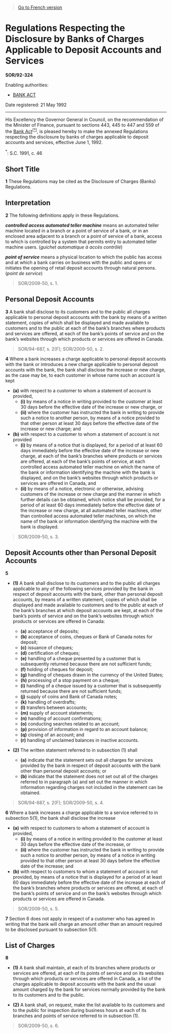 > [Go to French version](/fr/Règlements/Décrets,%20ordonnances%20et%20règlements%20statutaires/92/324.md)

# Regulations Respecting the Disclosure by Banks of Charges Applicable to Deposit Accounts and Services

**SOR/92-324**

Enabling authorities: 
- [BANK ACT](/en/Acts/Statutes%20of%20Canada/1991/c.%2046.md)

Date registered: 21 May 1992

----------

His Excellency the Governor General in Council, on the recommendation of the Minister of Finance, pursuant to sections 443, 445 to 447 and 559 of the [Bank Act](/en/Acts/Statutes%20of%20Canada/1991/c.%2046.md)<sup><a href='#footnote1star_e'>[*]</a></sup>, is pleased hereby to make the annexed Regulations respecting the disclosure by banks of charges applicable to deposit accounts and services, effective June 1, 1992.

<a name='footnote1star_e'><sup>*</sup></a>: S.C. 1991, c. 46<br />




## Short Title


**1** These Regulations may be cited as the Disclosure of Charges (Banks) Regulations.




## Interpretation


**2** The following definitions apply in these Regulations.

***controlled access automated teller machine*** means an automated teller machine located in a branch or a point of service of a bank, or in an enclosed area adjacent to a branch or a point of service of a bank, access to which is controlled by a system that permits entry to automated teller machine users. (*guichet automatique à accès contrôlé*)

***point of service*** means a physical location to which the public has access and at which a bank carries on business with the public and opens or initiates the opening of retail deposit accounts through natural persons. (*point de service*)
> SOR/2009-50, s. 1.





## Personal Deposit Accounts


**3** A bank shall disclose to its customers and to the public all charges applicable to personal deposit accounts with the bank by means of a written statement, copies of which shall be displayed and made available to customers and to the public at each of the bank’s branches where products and services are offered, at each of the bank’s points of service and on the bank’s websites through which products or services are offered in Canada.
> SOR/94-687, s. 2(F); SOR/2009-50, s. 2.




**4** Where a bank increases a charge applicable to personal deposit accounts with the bank or introduces a new charge applicable to personal deposit accounts with the bank, the bank shall disclose the increase or new charge, as the case may be, to each customer in whose name such an account is kept
- **(a)** with respect to a customer to whom a statement of account is provided,
	- **(i)** by means of a notice in writing provided to the customer at least 30 days before the effective date of the increase or new charge, or
	- **(ii)** where the customer has instructed the bank in writing to provide such a notice to another person, by means of a notice provided to that other person at least 30 days before the effective date of the increase or new charge; and
- **(b)** with respect to a customer to whom a statement of account is not provided
	- **(i)** by means of a notice that is displayed, for a period of at least 60 days immediately before the effective date of the increase or new charge, at each of the bank’s branches where products or services are offered, at each of the bank’s points of service, at each controlled access automated teller machine on which the name of the bank or information identifying the machine with the bank is displayed, and on the bank’s websites through which products or services are offered in Canada, and
	- **(ii)** by means of a notice, electronic or otherwise, advising customers of the increase or new charge and the manner in which further details can be obtained, which notice shall be provided, for a period of at least 60 days immediately before the effective date of the increase or new charge, at all automated teller machines, other than controlled access automated teller machines, on which the name of the bank or information identifying the machine with the bank is displayed.
> SOR/2009-50, s. 3.





## Deposit Accounts other than Personal Deposit Accounts


**5** 

- **(1)** A bank shall disclose to its customers and to the public all charges applicable to any of the following services provided by the bank in respect of deposit accounts with the bank, other than personal deposit accounts, by means of a written statement, copies of which shall be displayed and made available to customers and to the public at each of the bank’s branches at which deposit accounts are kept, at each of the bank’s points of service and on the bank’s websites through which products or services are offered in Canada:
	- **(a)** acceptance of deposits;
	- **(b)** acceptance of coins, cheques or Bank of Canada notes for deposit;
	- **(c)** issuance of cheques;
	- **(d)** certification of cheques;
	- **(e)** handling of a cheque presented by a customer that is subsequently returned because there are not sufficient funds;
	- **(f)** holding of cheques for deposit;
	- **(g)** handling of cheques drawn in the currency of the United States;
	- **(h)** processing of a stop payment on a cheque;
	- **(i)** handling of a cheque issued by a customer that is subsequently returned because there are not sufficient funds;
	- **(j)** supply of coins and Bank of Canada notes;
	- **(k)** handling of overdrafts;
	- **(l)** transfers between accounts;
	- **(m)** supply of account statements;
	- **(n)** handling of account confirmations;
	- **(o)** conducting searches related to an account;
	- **(p)** provision of information in regard to an account balance;
	- **(q)** closing of an account; and
	- **(r)** handling of unclaimed balances in inactive accounts.

- **(2)** The written statement referred to in subsection (1) shall
	- **(a)** indicate that the statement sets out all charges for services provided by the bank in respect of deposit accounts with the bank other than personal deposit accounts; or
	- **(b)** indicate that the statement does not set out all of the charges referred to in paragraph (a) and set out the manner in which information regarding charges not included in the statement can be obtained.
> SOR/94-687, s. 2(F); SOR/2009-50, s. 4.




**6** Where a bank increases a charge applicable to a service referred to in subsection 5(1), the bank shall disclose the increase
- **(a)** with respect to customers to whom a statement of account is provided,
	- **(i)** by means of a notice in writing provided to the customer at least 30 days before the effective date of the increase, or
	- **(ii)** where the customer has instructed the bank in writing to provide such a notice to another person, by means of a notice in writing provided to that other person at least 30 days before the effective date of the increase; and
- **(b)** with respect to customers to whom a statement of account is not provided, by means of a notice that is displayed for a period of at least 60 days immediately before the effective date of the increase at each of the bank’s branches where products or services are offered, at each of the bank’s points of service and on the bank’s websites through which products or services are offered in Canada.
> SOR/2009-50, s. 5.




**7** Section 6 does not apply in respect of a customer who has agreed in writing that the bank will charge an amount other than an amount required to be disclosed pursuant to subsection 5(1).




## List of Charges


**8** 

- **(1)** A bank shall maintain, at each of its branches where products or services are offered, at each of its points of service and on its websites through which products or services are offered in Canada, a list of the charges applicable to deposit accounts with the bank and the usual amount charged by the bank for services normally provided by the bank to its customers and to the public.

- **(2)** A bank shall, on request, make the list available to its customers and to the public for inspection during business hours at each of its branches and points of service referred to in subsection (1).
> SOR/2009-50, s. 6.



